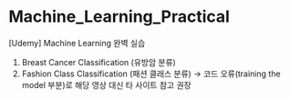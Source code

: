# Machine_Learning_Practical
[Udemy] Machine Learning 완벽 실습

1. Breast Cancer Classification (유방암 분류)
2. Fashion Class Classification (패션 클래스 분류) -> 코드 오류(training the model 부분)로 해당 영상 대신 타 사이트 참고 권장
